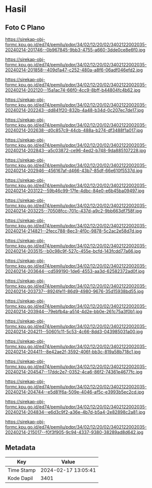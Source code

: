 # Hasil

## Foto C Plano

https://sirekap-obj-formc.kpu.go.id/ed74/pemilu/pdpr/34/02/12/20/02/3402122002035-20240214-201746--0b967845-9bb3-4755-a660-3dde0ce8e6f0.jpg

https://sirekap-obj-formc.kpu.go.id/ed74/pemilu/pdpr/34/02/12/20/02/3402122002035-20240214-201858--409d1a47-c252-480a-a8f6-06adf046efd2.jpg

https://sirekap-obj-formc.kpu.go.id/ed74/pemilu/pdpr/34/02/12/20/02/3402122002035-20240214-202120--15a1ac74-66f0-4cc9-8bff-b44804fc4b62.jpg

https://sirekap-obj-formc.kpu.go.id/ed74/pemilu/pdpr/34/02/12/20/02/3402122002035-20240214-202243--dd841f20-832b-4a48-b34d-0c207ec7de17.jpg

https://sirekap-obj-formc.kpu.go.id/ed74/pemilu/pdpr/34/02/12/20/02/3402122002035-20240214-202638--d0c857c9-44cb-488a-b274-df3488f1a017.jpg

https://sirekap-obj-formc.kpu.go.id/ed74/pemilu/pdpr/34/02/12/20/02/3402122002035-20240214-202843--a5c03872-ce96-4ed2-b748-9da885107228.jpg

https://sirekap-obj-formc.kpu.go.id/ed74/pemilu/pdpr/34/02/12/20/02/3402122002035-20240214-202946--456167af-d466-43b7-85df-66e610f5537d.jpg

https://sirekap-obj-formc.kpu.go.id/ed74/pemilu/pdpr/34/02/12/20/02/3402122002035-20240214-203122--59b46c99-17fe-4dbc-84e0-e6b45ba09497.jpg

https://sirekap-obj-formc.kpu.go.id/ed74/pemilu/pdpr/34/02/12/20/02/3402122002035-20240214-203225--70508fcc-701c-437d-a9c2-9bb663df758f.jpg

https://sirekap-obj-formc.kpu.go.id/ed74/pemilu/pdpr/34/02/12/20/02/3402122002035-20240214-214821--2fecc788-8ec3-4f0c-9878-5c2ac2e58d7d.jpg

https://sirekap-obj-formc.kpu.go.id/ed74/pemilu/pdpr/34/02/12/20/02/3402122002035-20240214-203515--b0c98c9f-527c-455e-bcfd-143fcdd77a66.jpg

https://sirekap-obj-formc.kpu.go.id/ed74/pemilu/pdpr/34/02/12/20/02/3402122002035-20240214-203644--cd599190-1de6-4553-aa3d-62582372ad0f.jpg

https://sirekap-obj-formc.kpu.go.id/ed74/pemilu/pdpr/34/02/12/20/02/3402122002035-20240214-203737--8924fe11-86d9-4980-9676-35d15938bd55.jpg

https://sirekap-obj-formc.kpu.go.id/ed74/pemilu/pdpr/34/02/12/20/02/3402122002035-20240214-203944--79ebfb4a-a514-4d2e-bb0e-261c75a3f0b1.jpg

https://sirekap-obj-formc.kpu.go.id/ed74/pemilu/pdpr/34/02/12/20/02/3402122002035-20240214-204211--50601c11-5c53-4c66-8dd3-043985031a00.jpg

https://sirekap-obj-formc.kpu.go.id/ed74/pemilu/pdpr/34/02/12/20/02/3402122002035-20240214-204411--8e42ae2f-3592-406f-bb3c-819a58b718c1.jpg

https://sirekap-obj-formc.kpu.go.id/ed74/pemilu/pdpr/34/02/12/20/02/3402122002035-20240214-204547--17ddc2e7-0352-4ca6-86f2-74361e4677fc.jpg

https://sirekap-obj-formc.kpu.go.id/ed74/pemilu/pdpr/34/02/12/20/02/3402122002035-20240214-204744--e5d81f6a-509e-4046-af5c-e3993b5ec2cd.jpg

https://sirekap-obj-formc.kpu.go.id/ed74/pemilu/pdpr/34/02/12/20/02/3402122002035-20240214-204834--e6d3c9f2-a36e-4b7d-b5a4-2e82898c2a81.jpg

https://sirekap-obj-formc.kpu.go.id/ed74/pemilu/pdpr/34/02/12/20/02/3402122002035-20240214-215017--f0f3f905-9c94-4337-9380-38289ad8d642.jpg


## Metadata

| Key        | Value               |
| ---------- | ------------------- |
| Time Stamp | 2024-02-17 13:05:41 |
| Kode Dapil | 3401                |



